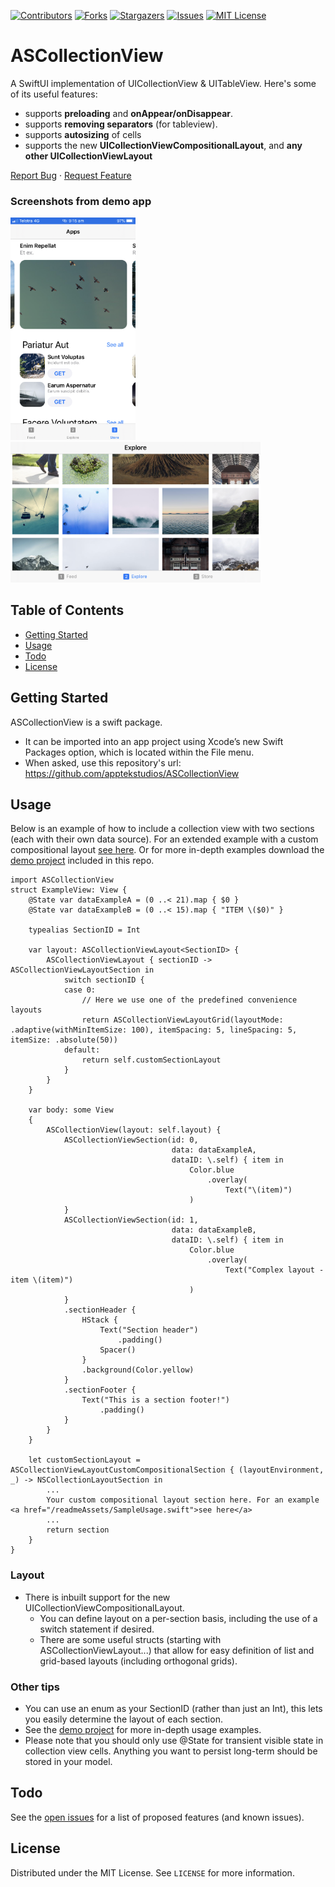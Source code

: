 [![Contributors][contributors-shield]][contributors-url]
[![Forks][forks-shield]][forks-url]
[![Stargazers][stars-shield]][stars-url]
[![Issues][issues-shield]][issues-url]
[![MIT License][license-shield]][license-url]

# ASCollectionView
A SwiftUI implementation of UICollectionView & UITableView. Here's some of its useful features:
 * supports **preloading** and **onAppear/onDisappear**.
 * supports **removing separators** (for tableview).
 * supports **autosizing** of cells
 * supports the new **UICollectionViewCompositionalLayout**, and **any other UICollectionViewLayout**

<a href="https://github.com/apptekstudios/ASCollectionView/issues">Report Bug</a>  ·  <a href="https://github.com/apptekstudios/ASCollectionView/issues">Request Feature</a>

### Screenshots from demo app
<img src="/readmeAssets/demo2.PNG" width="200"><img src="/readmeAssets/demo1.PNG" width="400">

## Table of Contents
* [Getting Started](#getting-started)
* [Usage](#usage)
* [Todo](#todo)
* [License](#license)


## Getting Started
ASCollectionView is a swift package.
 * It can be imported into an app project using Xcode’s new Swift Packages option, which is located within the File menu.
 * When asked, use this repository's url: https://github.com/apptekstudios/ASCollectionView

## Usage
Below is an example of how to include a collection view with two sections (each with their own data source). For an extended example with a custom compositional layout [see here](/readmeAssets/SampleUsage.swift). Or for more in-depth examples download the [demo project](/Demo/) included in this repo.
```
import ASCollectionView
struct ExampleView: View {
	@State var dataExampleA = (0 ..< 21).map { $0 }
	@State var dataExampleB = (0 ..< 15).map { "ITEM \($0)" }
	
	typealias SectionID = Int
	
	var layout: ASCollectionViewLayout<SectionID> {
		ASCollectionViewLayout { sectionID -> ASCollectionViewLayoutSection in
			switch sectionID {
			case 0:
                // Here we use one of the predefined convenience layouts
				return ASCollectionViewLayoutGrid(layoutMode: .adaptive(withMinItemSize: 100), itemSpacing: 5, lineSpacing: 5, itemSize: .absolute(50))
			default:
				return self.customSectionLayout
			}
		}
	}
	
	var body: some View
	{
		ASCollectionView(layout: self.layout) {
			ASCollectionViewSection(id: 0,
									data: dataExampleA,
									dataID: \.self) { item in
										Color.blue
											.overlay(
												Text("\(item)")
										)
			}
			ASCollectionViewSection(id: 1,
									data: dataExampleB,
									dataID: \.self) { item in
										Color.blue
											.overlay(
												Text("Complex layout - item \(item)")
										)
			}
			.sectionHeader {
				HStack {
					Text("Section header")
						.padding()
					Spacer()
				}
				.background(Color.yellow)
			}
			.sectionFooter {
				Text("This is a section footer!")
					.padding()
			}
		}
	}
	
	let customSectionLayout = ASCollectionViewLayoutCustomCompositionalSection { (layoutEnvironment, _) -> NSCollectionLayoutSection in
		...
        Your custom compositional layout section here. For an example <a href="/readmeAssets/SampleUsage.swift">see here</a>
        ...
		return section
	}
}
```

### Layout
 * There is inbuilt support for the new UICollectionViewCompositionalLayout.
   * You can define layout on a per-section basis, including the use of a switch statement if desired.
   * There are some useful structs (starting with ASCollectionViewLayout...) that allow for easy definition of list and grid-based layouts (including orthogonal grids).

### Other tips
 * You can use an enum as your SectionID (rather than just an Int), this lets you easily determine the layout of each section.
 * See the [demo project](/Demo/) for more in-depth usage examples.
 * Please note that you should only use @State for transient visible state in collection view cells. Anything you want to persist long-term should be stored in your model.

## Todo
See the [open issues](https://github.com/apptekstudios/ASCollectionView/issues) for a list of proposed features (and known issues).

## License
Distributed under the MIT License. See `LICENSE` for more information.


<!-- MARKDOWN LINKS & IMAGES -->
<!-- https://www.markdownguide.org/basic-syntax/#reference-style-links -->
[contributors-shield]: https://img.shields.io/github/contributors/apptekstudios/ASCollectionView.svg?style=flat-square
[contributors-url]: https://github.com/apptekstudios/ASCollectionView/graphs/contributors
[forks-shield]: https://img.shields.io/github/forks/apptekstudios/ASCollectionView.svg?style=flat-square
[forks-url]: https://github.com/apptekstudios/ASCollectionView/network/members
[stars-shield]: https://img.shields.io/github/stars/apptekstudios/ASCollectionView.svg?style=flat-square
[stars-url]: https://github.com/apptekstudios/ASCollectionView/stargazers
[issues-shield]: https://img.shields.io/github/issues/apptekstudios/ASCollectionView.svg?style=flat-square
[issues-url]: https://github.com/apptekstudios/ASCollectionView/issues
[license-shield]: https://img.shields.io/github/license/apptekstudios/ASCollectionView.svg?style=flat-square
[license-url]: https://github.com/apptekstudios/ASCollectionView/blob/master/LICENSE
[product-screenshot]: images/screenshot.png
